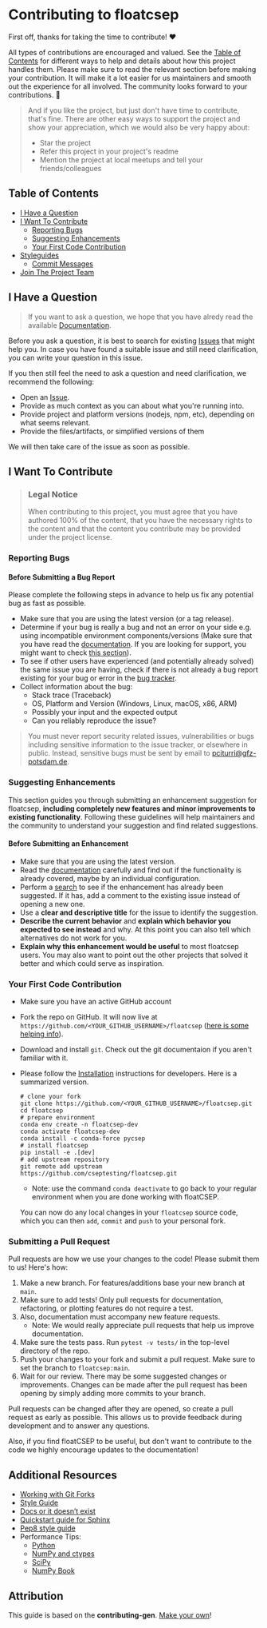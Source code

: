<!-- omit in toc -->
# Contributing to floatcsep

First off, thanks for taking the time to contribute! ❤️

All types of contributions are encouraged and valued. See the [Table of Contents](#table-of-contents) for different ways to help and details about how this project handles them. Please make sure to read the relevant section before making your contribution. It will make it a lot easier for us maintainers and smooth out the experience for all involved. The community looks forward to your contributions. 🎉

> And if you like the project, but just don't have time to contribute, that's fine. There are other easy ways to support the project and show your appreciation, which we would also be very happy about:
> - Star the project
> - Refer this project in your project's readme
> - Mention the project at local meetups and tell your friends/colleagues

<!-- omit in toc -->
## Table of Contents

- [I Have a Question](#i-have-a-question)
- [I Want To Contribute](#i-want-to-contribute)
  - [Reporting Bugs](#reporting-bugs)
  - [Suggesting Enhancements](#suggesting-enhancements)
  - [Your First Code Contribution](#your-first-code-contribution)
- [Styleguides](#styleguides)
  - [Commit Messages](#commit-messages)
- [Join The Project Team](#join-the-project-team)



## I Have a Question

> If you want to ask a question, we hope that you have alredy read the available [Documentation](https://floatcsep.readthedocs.io).

Before you ask a question, it is best to search for existing [Issues](https://github.com/cseptesting/floatcsep/issues) that might help you. In case you have found a suitable issue and still need clarification, you can write your question in this issue.

If you then still feel the need to ask a question and need clarification, we recommend the following:

- Open an [Issue](https://github.com/cseptesting/floatcsep/issues/new).
- Provide as much context as you can about what you're running into.
- Provide project and platform versions (nodejs, npm, etc), depending on what seems relevant.
- Provide the files/artifacts, or simplified versions of them

We will then take care of the issue as soon as possible.


## I Want To Contribute

> ### Legal Notice <!-- omit in toc -->
> When contributing to this project, you must agree that you have authored 100% of the content, that you have the necessary rights to the content and that the content you contribute may be provided under the project license.

### Reporting Bugs

<!-- omit in toc -->
#### Before Submitting a Bug Report

Please complete the following steps in advance to help us fix any potential bug as fast as possible.

- Make sure that you are using the latest version (or a tag release).
- Determine if your bug is really a bug and not an error on your side e.g. using incompatible environment components/versions (Make sure that you have read the [documentation](https://floatcsep.readthedocs.io). If you are looking for support, you might want to check [this section](#i-have-a-question)).
- To see if other users have experienced (and potentially already solved) the same issue you are having, check if there is not already a bug report existing for your bug or error in the [bug tracker](https://github.com/cseptesting/floatcsepissues?q=label%3Abug).
- Collect information about the bug:
  - Stack trace (Traceback)
  - OS, Platform and Version (Windows, Linux, macOS, x86, ARM)
  - Possibly your input and the expected output
  - Can you reliably reproduce the issue?
  
> You must never report security related issues, vulnerabilities or bugs including sensitive information to the issue tracker, or elsewhere in public. Instead, sensitive bugs must be sent by email to <pciturri@gfz-potsdam.de>.

<!-- omit in toc -->


### Suggesting Enhancements

This section guides you through submitting an enhancement suggestion for floatcsep, **including completely new features and minor improvements to existing functionality**. Following these guidelines will help maintainers and the community to understand your suggestion and find related suggestions.

#### Before Submitting an Enhancement

- Make sure that you are using the latest version.
- Read the [documentation](https://floatcsep.readthedocs.io) carefully and find out if the functionality is already covered, maybe by an individual configuration.
- Perform a [search](https://github.com/cseptesting/floatcsep/issues) to see if the enhancement has already been suggested. If it has, add a comment to the existing issue instead of opening a new one.
- Use a **clear and descriptive title** for the issue to identify the suggestion.
- **Describe the current behavior** and **explain which behavior you expected to see instead** and why. At this point you can also tell which alternatives do not work for you.
- **Explain why this enhancement would be useful** to most floatcsep users. You may also want to point out the other projects that solved it better and which could serve as inspiration.


### Your First Code Contribution

* Make sure you have an active GitHub account
* Fork the repo on GitHub. It will now live at `https://github.com/<YOUR_GITHUB_USERNAME>/floatcsep` ([here is some helping info](https://help.github.com/en/github/collaborating-with-issues-and-pull-requests/working-with-forks)).
* Download and install `git`. Check out the git documentaion if you aren't familiar with it.
* Please follow the [Installation](https://floatcsep.readthedocs.io) instructions for developers. Here is a summarized version.
  
      # clone your fork
      git clone https://github.com/<YOUR_GITHUB_USERNAME>/floatcsep.git
      cd floatcsep
      # prepare environment
      conda env create -n floatcsep-dev
      conda activate floatcsep-dev
      conda install -c conda-force pycsep
      # install floatcsep
      pip install -e .[dev]
      # add upstream repository
      git remote add upstream https://github.com/cseptesting/floatcsep.git

  * Note: use the command `conda deactivate` to go back to your regular environment when you are done working with floatCSEP.

  You can now do any local changes in your `floatcsep` source code, which you can then `add`, `commit` and `push` to your personal fork.

### Submitting a Pull Request

Pull requests are how we use your changes to the code! Please submit them to us! Here's how:

1. Make a new branch. For features/additions base your new branch at `main`.
2. Make sure to add tests! Only pull requests for documentation, refactoring, or plotting features do not require a test.
3. Also, documentation must accompany new feature requests.
   - Note: We would really appreciate pull requests that help us improve documentation.
4. Make sure the tests pass. Run `pytest -v tests/` in the top-level directory of the repo.
5. Push your changes to your fork and submit a pull request. Make sure to set the branch to `floatcsep:main`.
6. Wait for our review. There may be some suggested changes or improvements. Changes can be made after
   the pull request has been opening by simply adding more commits to your branch.

Pull requests can be changed after they are opened, so create a pull request as early as possible.
This allows us to provide feedback during development and to answer any questions.


Also, if you find floatCSEP to be useful, but don't want to contribute to the code we highly encourage updates to the documentation!




## Additional Resources
* [Working with Git Forks](https://help.github.com/en/github/collaborating-with-issues-and-pull-requests/working-with-forks)
* [Style Guide](http://google.github.io/styleguide/pyguide.html)
* [Docs or it doesn’t exist](https://lukeplant.me.uk/blog/posts/docs-or-it-doesnt-exist/)
* [Quickstart guide for Sphinx](https://www.sphinx-doc.org/en/master/usage/quickstart.html)
* [Pep8 style guide](https://pep8.org/)
* Performance Tips:
  * [Python](https://wiki.python.org/moin/PythonSpeed/PerformanceTips)
  * [NumPy and ctypes](https://scipy-cookbook.readthedocs.io/)
  * [SciPy](https://www.scipy.org/docs.html)
  * [NumPy Book](http://csc.ucdavis.edu/~chaos/courses/nlp/Software/NumPyBook.pdf)



## Attribution
This guide is based on the **contributing-gen**. [Make your own](https://github.com/bttger/contributing-gen)!
